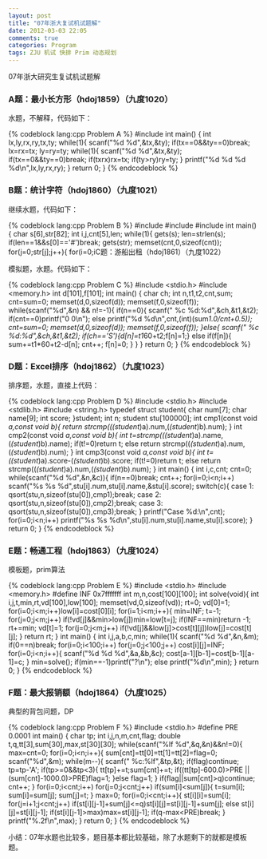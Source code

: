 ```yaml
---
layout: post
title: "07年浙大复试机试题解"
date: 2012-03-03 22:05
comments: true
categories: Program
tags: ZJU 机试 快排 Prim 动态规划
---
```

<p>
07年浙大研究生复试机试题解
</p>

<h3>A题：最小长方形（hdoj1859）（九度1020）</h3>
<p>水题，不解释，代码如下：</p>
{% codeblock lang:cpp Problem A %}
#include <stdio.h>
int main()
{
    int lx,ly,rx,ry,tx,ty;
    while(1){
        scanf("%d %d",&tx,&ty);
        if(tx==0&&ty==0)break;
        lx=rx=tx;
        ly=ry=ty;
        while(1){
            scanf("%d %d",&tx,&ty);
            if(tx==0&&ty==0)break;
            if(tx<lx)lx=tx;
            if(ty<ly)ly=ty;
            if(tx>rx)rx=tx;
            if(ty>ry)ry=ty;
        }
        printf("%d %d %d %d\n",lx,ly,rx,ry);
    }
    return 0;
}
{% endcodeblock %}

<!-- more -->
<h3>B题：统计字符（hdoj1860）（九度1021）</h3>
<p>继续水题，代码如下：</p>
{% codeblock lang:cpp Problem B %}
#include <stdio.h>
#include <string.h>
#include <memory.h>
int main()
{
    char s[6],str[82];
    int i,j,cnt[5],len;
    while(1){
        gets(s);
        len=strlen(s);
        if(len==1&&s[0]=='#')break;
        gets(str);
        memset(cnt,0,sizeof(cnt));
        for(j=0;str[j];j++){
            for(i=0;i<len;i++)
                if(str[j]==s[i])cnt[i]++;
        }
        for(i=0;i<len;i++)
            printf("%c %d\n",s[i],cnt[i]);
    }
    return 0;
}
{% endcodeblock %}

<h3>C题：游船出租（hdoj1861）（九度1022）</h3>
<p>模拟题，水题。代码如下：</p>

{% codeblock lang:cpp Problem C %}
#include <stdio.h>
#include <memory.h>
int d[101],f[101];
int main()
{
    char ch;
    int n,t1,t2,cnt,sum;
    cnt=sum=0;
    memset(d,0,sizeof(d));
    memset(f,0,sizeof(f));
    while(scanf("%d",&n) && n!=-1){
        if(n==0){
            scanf(" %c %d:%d",&ch,&t1,&t2);
            if(cnt==0)printf("0 0\n");
            else printf("%d %d\n",cnt,(int)(sum*1.0/cnt+0.5));
            cnt=sum=0;
            memset(d,0,sizeof(d));
            memset(f,0,sizeof(f));
        }else{
            scanf(" %c %d:%d",&ch,&t1,&t2);
            if(ch=='S'){d[n]=t1*60+t2;f[n]=1;}
            else if(f[n]){
                sum+=t1*60+t2-d[n];
                cnt++;
                f[n]=0;
            }
        }
    }
    return 0;
}
{% endcodeblock %}

<h3>D题：Excel排序（hdoj1862）（九度1023）</h3>
<p>排序题，水题，直接上代码：</p>

{% codeblock lang:cpp Problem D %}
#include <stdio.h>
#include <stdlib.h>
#include <string.h>
typedef struct student{
    char num[7];
    char name[9];
    int score;
}student;
int n;
student stu[100000];
int cmp1(const void *a,const void *b){
    return strcmp((*(student*)a).num,(*(student*)b).num);
}
int cmp2(const void *a,const void *b){
    int t=strcmp((*(student*)a).name,(*(student*)b).name);
    if(t!=0)return t;
    else return strcmp((*(student*)a).num,(*(student*)b).num);
}
int cmp3(const void *a,const void *b){
    int t=(*(student*)a).score-(*(student*)b).score;
    if(t!=0)return t;
    else return strcmp((*(student*)a).num,(*(student*)b).num);
}
int main()
{
    int i,c,cnt;
    cnt=0;
    while(scanf("%d %d",&n,&c)){
        if(n==0)break;
        cnt++;
        for(i=0;i<n;i++)
            scanf("%s %s %d",stu[i].num,stu[i].name,&stu[i].score);
        switch(c){
            case 1: qsort(stu,n,sizeof(stu[0]),cmp1);break;
            case 2: qsort(stu,n,sizeof(stu[0]),cmp2);break;
            case 3: qsort(stu,n,sizeof(stu[0]),cmp3);break;
        }
        printf("Case %d:\n",cnt);
        for(i=0;i<n;i++)
            printf("%s %s %d\n",stu[i].num,stu[i].name,stu[i].score);
    }
    return 0;
}
{% endcodeblock %}

<h3>E题：畅通工程（hdoj1863）（九度1024）</h3>
<p>模板题，prim算法</p>

{% codeblock lang:cpp Problem E %}
#include <stdio.h>
#include <memory.h>
#define INF 0x7fffffff
int m,n,cost[100][100];
int solve(void){
    int i,j,t,min,rt,vd[100],low[100];
    memset(vd,0,sizeof(vd));
    rt=0;
    vd[0]=1;
    for(i=0;i<m;i++)low[i]=cost[0][i];
    for(i=1;i<m;i++){
        min=INF;
        t=-1;
        for(j=0;j<m;j++)
            if(!vd[j]&&min>low[j])min=low[t=j];
        if(INF==min)return -1;
        rt+=min;
        vd[t]=1;
        for(j=0;j<m;j++)
            if(!vd[j]&&low[j]>cost[t][j])low[j]=cost[t][j];
    }
    return rt;
}
int main()
{
    int i,j,a,b,c,min;
    while(1){
        scanf("%d %d",&n,&m);
        if(0==n)break;
        for(i=0;i<100;i++)
            for(j=0;j<100;j++)
                cost[i][j]=INF;
        for(i=0;i<n;i++){
            scanf("%d %d %d",&a,&b,&c);
            cost[a-1][b-1]=cost[b-1][a-1]=c;
        }
        min=solve();
        if(min==-1)printf("?\n");
        else printf("%d\n",min);
    }
    return 0;
}
{% endcodeblock %}

<h3>F题：最大报销额（hdoj1864）（九度1025）</h3>
<p>典型的背包问题，DP</p>

{% codeblock lang:cpp Problem F %}
#include <stdio.h>
#define PRE 0.0001
int main()
{
    char tp;
    int i,j,n,m,cnt,flag;
    double t,q,tt[3],sum[30],max,st[30][30];
    while(scanf("%lf %d",&q,&n)&&n!=0){
        max=cnt=0;
        for(i=0;i<n;i++){
            sum[cnt]=tt[0]=tt[1]=tt[2]=flag=0;
            scanf("%d",&m);
            while(m--){
                scanf(" %c:%lf",&tp,&t);
                if(flag)continue;
                tp=tp-'A';
                if(tp>=0&&tp<3){
                    tt[tp]+=t;sum[cnt]+=t;
                    if((tt[tp]-600.0)>PRE || (sum[cnt]-1000.0)>PRE)flag=1;
                }else flag=1;
            }
            if(flag||sum[cnt]>q)continue;
            cnt++;
        }
        for(i=0;i<cnt;i++)
            for(j=0;j<cnt;j++)
                if(sum[i]<sum[j]){
                    t=sum[i];
                    sum[i]=sum[j];
                    sum[j]=t;
                }
        max=0;
        for(i=0;i<cnt;i++){
            st[i][i]=sum[i];
            for(j=i+1;j<cnt;j++)
                if(st[i][j-1]+sum[j]<=q)st[i][j]=st[i][j-1]+sum[j];
                else st[i][j]=st[i][j-1];
            if(st[i][j-1]>max)max=st[i][j-1];
            if(q-max<PRE)break;
        }
        printf("%.2f\n",max);
    }
    return 0;
}
{% endcodeblock %}

<p>小结：07年水题也比较多，题目基本都比较基础，除了水题剩下的就都是模板题。</p>

